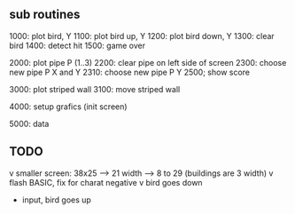 ## sub routines

  1000: plot bird, Y
  1100: plot bird up, Y
  1200: plot bird down, Y
  1300: clear bird
  1400: detect hit
  1500: game over

  2000: plot pipe P (1..3)
  2200: clear pipe on left side of screen
  2300: choose new pipe P X and Y
  2310: choose new pipe P Y
  2500; show score

  3000: plot striped wall
  3100: move striped wall

  4000: setup grafics (init screen)

  5000: data

## TODO

  v smaller screen: 38x25 --> 21 width --> 8 to 29 (buildings are 3 width)
  v flash BASIC, fix for charat negative
  v bird goes down
  * input, bird goes up
